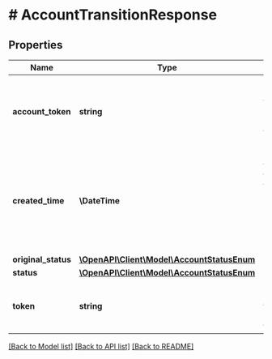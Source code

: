 # # AccountTransitionResponse

## Properties

Name | Type | Description | Notes
------------ | ------------- | ------------- | -------------
**account_token** | **string** | Unique identifier of the credit account for which to transition a status. |
**created_time** | **\DateTime** | Date and time when the transition record was created on Marqeta&#39;s credit platform, in UTC. |
**original_status** | [**\OpenAPI\Client\Model\AccountStatusEnum**](AccountStatusEnum.md) |  |
**status** | [**\OpenAPI\Client\Model\AccountStatusEnum**](AccountStatusEnum.md) |  |
**token** | **string** | Unique identifier of the credit account transition. |

[[Back to Model list]](../../README.md#models) [[Back to API list]](../../README.md#endpoints) [[Back to README]](../../README.md)
